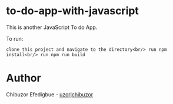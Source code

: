 # to-do-app-with-javascript

This is another JavaScript To do App.

To run:

`clone this project and navigate to the directory<br/> run npm install<br/>
 run npm run build
`

# Author

Chibuzor Efedigbue - [uzorjchibuzor](https://www.github.com/uzorjchibuzor)

